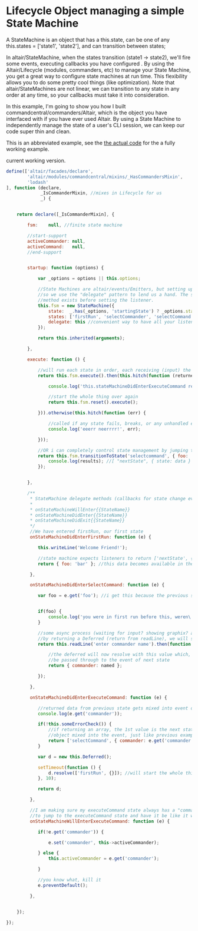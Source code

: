 # Lifecycle Object managing a simple State Machine
A StateMachine is an object that has a this.state, can be one of any this.states = ['state1', 'state2'],
and can transition between states;

In altair/StateMachine, when the states transition (state1 -> state2), we'll fire some events, executing callbacks you have configured . By
using the Altair/Lifecycle (modules, commanders, etc) to manage your State Machine, you get a great way to configure state
machines at run time. This flexibility allows you to do some pretty cool things (like optimization). Note that altair/StateMachines
are not linear, we can transition to any state in any order at any time, so your callbacks must take it into consideration.

In this example, I'm going to show you how I built commandcentral/commanders/Altair, which is the object you have interfaced
with if you have ever used Altair. By using a State Machine to independently manage the state of a user's CLI session,
we can keep our code super thin and clean.

This is an abbreviated example, see the [the actual code](https://github.com/liquidg3/altair/blob/master/core/vendors/altair/modules/commandcentral/commanders/Altair.js)
for the a fully working example.

current working version.

```js
define(['altair/facades/declare',
        'altair/modules/commandcentral/mixins/_HasCommandersMixin',
        'lodash'
], function (declare,
             _IsCommanderMixin, //mixes in Lifecycle for us
             _) {


    return declare([_IsCommanderMixin], {

        fsm:    null, //finite state machine

        //start-support
        activeCommander: null,
        activeCommand:   null,
        //end-support


        startup: function (options) {

            var _options = options || this.options;

            //State Machines are altair/events/Emitters, but setting up a hundred listeners is tedious,
            //so we use the "delegate" pattern to lend us a hand. The state machine will check if a
            //method exists before setting the listener.
            this.fsm = new StateMachine({
                state:  _.has(_options, 'startingState') ? _options.startingState : 'firstRun'
                states: ['firstRun', 'selectCommander', 'selectCommand', 'executeCommand'],
                delegate: this //convenient way to have all your listeners set for you for callbacks that exist
            });

            return this.inherited(arguments);

        },

        execute: function () {

            //will run each state in order, each receiving (input) the return value (output) from previous
            return this.fsm.execute().then(this.hitch(function (returnedFromFinalState) {

                console.log('this.stateMachineDidEnterExecuteCommand returned', returnedFromFinalState);

                //start the whole thing over again
                return this.fsm.reset().execute();

            })).otherwise(this.hitch(function (err) {

                //called if any state fails, breaks, or any unhandled exception is thrown
                console.log('eeerr neerrrr!', err);

            }));

            //OR i can completely control state management by jumping to states manually
            return this.fsm.transitionToState('selectcommand', { foo: 'bar' }).then(function (results) {
                console.log(results); //[ "nextState", { state: data } ]
            });


        },

        /**
         * StateMachine delegate methods (callbacks for state change events). They use the following pattern;
         *
         * onStateMachineWillEnter{{StateName}}
         * onStateMachineDidEnter{{StateName}}
         * onStateMachineDidExit{{StateName}}
         */
         //We have entered firstRun, our first state
         onStateMachineDidEnterFirstRun: function (e) {

            this.writeLine('Welcome Friend!');

            //state machine expects listeners to return ['nextState', { any: data, you: want }];
            return { foo: 'bar' }; //this data becomes available in the event for the next command

         },

         onStateMachineDidEnterSelectCommand: function (e) {

            var foo = e.get('foo'); //i get this because the previous state returned it (it may not be here if we jumped to this state)


            if(foo) {
                console.log('you were in first run before this, weren\'t you?');
            }

            //some async process (waiting for input? showing graphix? animation?)
            //by returning a Deferred (return from readLine), we will stay in this state
            return this.readLine('enter commander name').then(function (named) {

                //the deferred will now resolve with this value which, according to state machine conventions, will
                //be passed through to the event of next state
                return { commander: named };

            });

         },

         onStateMachineDidEnterExecuteCommand: function (e) {

            //returned data from previous state gets mixed into event data
            console.log(e.get('commander'));

            if(!this.someErrorCheck()) {
                //if returning an array, the 1st value is the next state you want to transition to, the 2nd value is an
                //object mixed into the event, just like previous examples
                return ['selectCommand', { commander: e.get('commander') }];
            }

            var d = new this.Deferred();

            setTimeout(function () {
                d.resolve(['firstRun', {}]); //will start the whole thing over since firstRun is our first state
            }, 10);

            return d;

         },

         //I am making sure my executeCommand state always has a "commander" if I can offer one up. the following allows us
         //to jump to the executeCommand state and have it be like it was previously
         onStateMachineWillEnterExecuteCommand: function (e) {

            if(!e.get('commander')) {

                e.set('commander', this->activeCommander);

            } else {
                this.activeCommander = e.get('commander');

            }

            //you know what, kill it
            e.preventDefault();

         },


    });

});
```